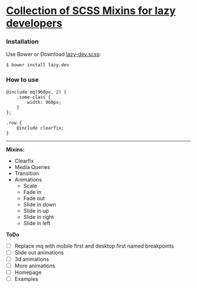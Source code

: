 # [Collection of SCSS Mixins for lazy developers](http://akurganow.ru/lazy-dev)

### Installation

Use Bower or Download [lazy-dev.scss](https://raw.githubusercontent.com/Akurganow/Lazy-Dev/master/lazy-dev.scss):

```
$ bower install lazy-dev
```

### How to use

```
@include mq(960px, 2) {
    .some-class {
        width: 960px;
    }
};

.row {
    @include clearfix;
}
```

--------

**Mixins:**

- Clearfix
- Media Queries
- Transition
- Animations
    + Scale
    + Fade in
    + Fade out
    + Slide in down
    + Slide in up
    + Slide in right
    + Slide in left

**ToDo**

- [ ] Replace mq with mobile first and desktop first named breakpoints
- [ ] Slide out animations
- [ ] 3d animations
- [ ] More animations
- [ ] Homepage
- [ ] Examples
